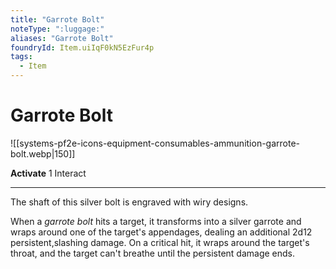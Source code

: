 ```yaml
---
title: "Garrote Bolt"
noteType: ":luggage:"
aliases: "Garrote Bolt"
foundryId: Item.uiIqF0kN5EzFur4p
tags:
  - Item
---
```


# Garrote Bolt
![[systems-pf2e-icons-equipment-consumables-ammunition-garrote-bolt.webp|150]]

**Activate** 1 Interact

* * *

The shaft of this silver bolt is engraved with wiry designs.

When a _garrote bolt_ hits a target, it transforms into a silver garrote and wraps around one of the target's appendages, dealing an additional 2d12 persistent,slashing damage. On a critical hit, it wraps around the target's throat, and the target can't breathe until the persistent damage ends.
